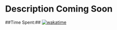 # Description Coming Soon
##Time Spent:## [![wakatime](https://wakatime.com/badge/github/Arimuon/Aris-Batches.svg)](https://wakatime.com/badge/github/Arimuon/Aris-Batches)
